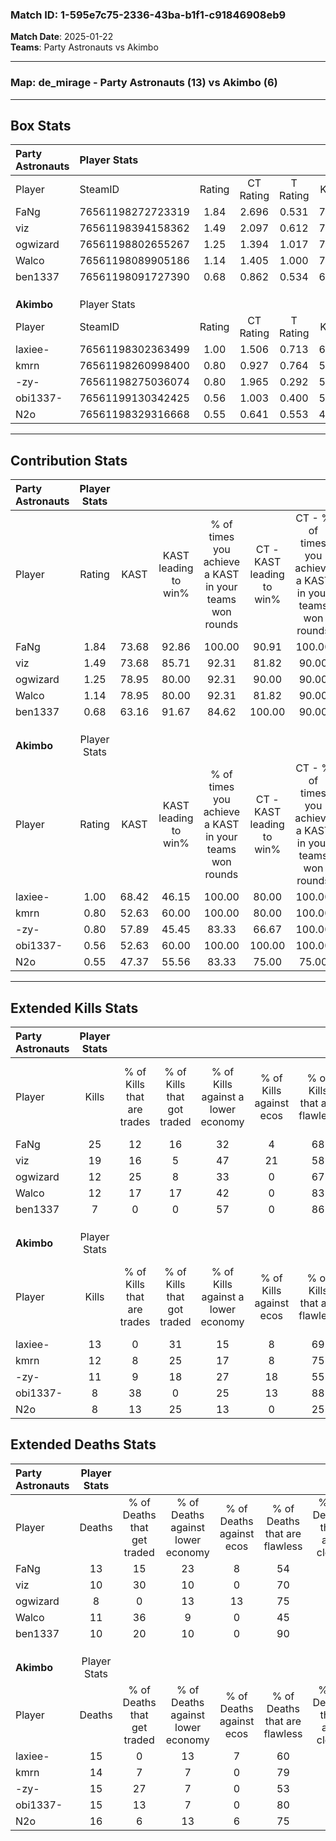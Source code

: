 ### Match ID: 1-595e7c75-2336-43ba-b1f1-c91846908eb9  
**Match Date**: 2025-01-22  
**Teams**: Party Astronauts vs Akimbo  

---  

### **Map**: de_mirage - Party Astronauts (13) vs Akimbo (6)  
---  

## Box Stats  

| **Party Astronauts** | Player Stats      |        |           |          |       |       |       |         |        |      |     |
| :- | :- | :-: | :-: | :-: | :-: | :-: | :-: | :-: | :-: | :-: | :-: |
| Player               | SteamID           | Rating | CT Rating | T Rating | KAST  |  ADR  | Kills | Assists | Deaths | K/D  | HS% |
| FaNg                 | 76561198272723319 |  1.84  |   2.696   |  0.531   | 73.68 | 133.8 |  25   |    8    |   13   | 1.92 | 72  |
| viz                  | 76561198394158362 |  1.49  |   2.097   |  0.612   | 73.68 | 89.6  |  19   |    4    |   10   | 1.90 | 57  |
| ogwizard             | 76561198802655267 |  1.25  |   1.394   |  1.017   | 78.95 | 77.2  |  12   |    9    |   8    | 1.50 | 33  |
| Walco                | 76561198089905186 |  1.14  |   1.405   |  1.000   | 78.95 | 74.1  |  12   |    6    |   11   | 1.09 | 83  |
| ben1337              | 76561198091727390 |  0.68  |   0.862   |  0.534   | 63.16 | 31.7  |   7   |    4    |   10   | 0.70 | 28  |
|                      |                   |        |           |          |       |       |       |         |        |      |     |
|                      |                   |        |           |          |       |       |       |         |        |      |     |
|                      |                   |        |           |          |       |       |       |         |        |      |     |
| **Akimbo**           | Player Stats      |        |           |          |       |       |       |         |        |      |     |
| Player               | SteamID           | Rating | CT Rating | T Rating | KAST  |  ADR  | Kills | Assists | Deaths | K/D  | HS% |
| laxiee-              | 76561198302363499 |  1.00  |   1.506   |  0.713   | 68.42 | 78.3  |  13   |    4    |   15   | 0.87 | 61  |
| kmrn                 | 76561198260998400 |  0.80  |   0.927   |  0.764   | 52.63 | 60.1  |  12   |    1    |   14   | 0.86 | 83  |
| -zy-                 | 76561198275036074 |  0.80  |   1.965   |  0.292   | 57.89 | 69.3  |  11   |    2    |   15   | 0.73 | 63  |
| obi1337-             | 76561199130342425 |  0.56  |   1.003   |  0.400   | 52.63 | 45.5  |   8   |    5    |   15   | 0.53 | 50  |
| N2o                  | 76561198329316668 |  0.55  |   0.641   |  0.553   | 47.37 | 65.4  |   8   |    4    |   16   | 0.50 | 62  |
---  

## Contribution Stats  

| **Party Astronauts** | Player Stats |       |                      |                                                        |                           |                                                             |                          |                                                            |
| :- | :-: | :-: | :-: | :-: | :-: | :-: | :-: | :-: |
| Player               |    Rating    | KAST  | KAST leading to win% | % of times you achieve a KAST in your teams won rounds | CT - KAST leading to win% | CT - % of times you achieve a KAST in your teams won rounds | T - KAST leading to win% | T - % of times you achieve a KAST in your teams won rounds |
| FaNg                 |     1.84     | 73.68 |        92.86         |                         100.00                         |           90.91           |                           100.00                            |          100.00          |                           100.00                           |
| viz                  |     1.49     | 73.68 |        85.71         |                         92.31                          |           81.82           |                            90.00                            |          100.00          |                           100.00                           |
| ogwizard             |     1.25     | 78.95 |        80.00         |                         92.31                          |           90.00           |                            90.00                            |          60.00           |                           100.00                           |
| Walco                |     1.14     | 78.95 |        80.00         |                         92.31                          |           81.82           |                            90.00                            |          75.00           |                           100.00                           |
| ben1337              |     0.68     | 63.16 |        91.67         |                         84.62                          |          100.00           |                            90.00                            |          66.67           |                           66.67                            |
|                      |              |       |                      |                                                        |                           |                                                             |                          |                                                            |
|                      |              |       |                      |                                                        |                           |                                                             |                          |                                                            |
|                      |              |       |                      |                                                        |                           |                                                             |                          |                                                            |
| **Akimbo**           | Player Stats |       |                      |                                                        |                           |                                                             |                          |                                                            |
| Player               |    Rating    | KAST  | KAST leading to win% | % of times you achieve a KAST in your teams won rounds | CT - KAST leading to win% | CT - % of times you achieve a KAST in your teams won rounds | T - KAST leading to win% | T - % of times you achieve a KAST in your teams won rounds |
| laxiee-              |     1.00     | 68.42 |        46.15         |                         100.00                         |           80.00           |                           100.00                            |          25.00           |                           100.00                           |
| kmrn                 |     0.80     | 52.63 |        60.00         |                         100.00                         |           80.00           |                           100.00                            |          40.00           |                           100.00                           |
| -zy-                 |     0.80     | 57.89 |        45.45         |                         83.33                          |           66.67           |                           100.00                            |          20.00           |                           50.00                            |
| obi1337-             |     0.56     | 52.63 |        60.00         |                         100.00                         |          100.00           |                           100.00                            |          33.33           |                           100.00                           |
| N2o                  |     0.55     | 47.37 |        55.56         |                         83.33                          |           75.00           |                            75.00                            |          40.00           |                           100.00                           |
---  

## Extended Kills Stats  

| **Party Astronauts** | Player Stats |                            |                            |                                    |                         |                              |                                 |                                       |                    |           |
| :- | :-: | :-: | :-: | :-: | :-: | :-: | :-: | :-: | :-: | :-: |
| Player               |    Kills     | % of Kills that are trades | % of Kills that got traded | % of Kills against a lower economy | % of Kills against ecos | % of Kills that are flawless | % of Kills that are close duels | % of Kills that are assisted by flash | Pistol Round Kills | AWP Kills |
| FaNg                 |      25      |             12             |             16             |                 32                 |            4            |              68              |                4                |                   0                   |         3          |     0     |
| viz                  |      19      |             16             |             5              |                 47                 |           21            |              58              |                0                |                  16                   |         0          |     0     |
| ogwizard             |      12      |             25             |             8              |                 33                 |            0            |              67              |                0                |                   0                   |         2          |     5     |
| Walco                |      12      |             17             |             17             |                 42                 |            0            |              83              |                0                |                   0                   |         0          |     0     |
| ben1337              |      7       |             0              |             0              |                 57                 |            0            |              86              |                0                |                   0                   |         0          |     0     |
|                      |              |                            |                            |                                    |                         |                              |                                 |                                       |                    |           |
|                      |              |                            |                            |                                    |                         |                              |                                 |                                       |                    |           |
|                      |              |                            |                            |                                    |                         |                              |                                 |                                       |                    |           |
| **Akimbo**           | Player Stats |                            |                            |                                    |                         |                              |                                 |                                       |                    |           |
| Player               |    Kills     | % of Kills that are trades | % of Kills that got traded | % of Kills against a lower economy | % of Kills against ecos | % of Kills that are flawless | % of Kills that are close duels | % of Kills that are assisted by flash | Pistol Round Kills | AWP Kills |
| laxiee-              |      13      |             0              |             31             |                 15                 |            8            |              69              |                0                |                   8                   |         3          |     0     |
| kmrn                 |      12      |             8              |             25             |                 17                 |            8            |              75              |                8                |                   0                   |         1          |     0     |
| -zy-                 |      11      |             9              |             18             |                 27                 |           18            |              55              |                0                |                   0                   |         3          |     0     |
| obi1337-             |      8       |             38             |             0              |                 25                 |           13            |              88              |                0                |                   0                   |         1          |     0     |
| N2o                  |      8       |             13             |             25             |                 13                 |            0            |              25              |               13                |                  13                   |         1          |     1     |
## Extended Deaths Stats  

| **Party Astronauts** | Player Stats |                             |                                   |                          |                               |                            |                           |               |
| :- | :-: | :-: | :-: | :-: | :-: | :-: | :-: | :-: |
| Player               |    Deaths    | % of Deaths that get traded | % of Deaths against lower economy | % of Deaths against ecos | % of Deaths that are flawless | % of Deaths that are close | % of Deaths while blinded | Deaths to AWP |
| FaNg                 |      13      |             15              |                23                 |            8             |              54               |             8              |             8             |       0       |
| viz                  |      10      |             30              |                10                 |            0             |              70               |             0              |             0             |       0       |
| ogwizard             |      8       |              0              |                13                 |            13            |              75               |             0              |             0             |       0       |
| Walco                |      11      |             36              |                 9                 |            0             |              45               |             9              |             0             |       0       |
| ben1337              |      10      |             20              |                10                 |            0             |              90               |             0              |            10             |       1       |
|                      |              |                             |                                   |                          |                               |                            |                           |               |
|                      |              |                             |                                   |                          |                               |                            |                           |               |
|                      |              |                             |                                   |                          |                               |                            |                           |               |
| **Akimbo**           | Player Stats |                             |                                   |                          |                               |                            |                           |               |
| Player               |    Deaths    | % of Deaths that get traded | % of Deaths against lower economy | % of Deaths against ecos | % of Deaths that are flawless | % of Deaths that are close | % of Deaths while blinded | Deaths to AWP |
| laxiee-              |      15      |              0              |                13                 |            7             |              60               |             0              |             7             |       1       |
| kmrn                 |      14      |              7              |                 7                 |            0             |              79               |             0              |             0             |       0       |
| -zy-                 |      15      |             27              |                 7                 |            0             |              53               |             7              |             0             |       1       |
| obi1337-             |      15      |             13              |                 7                 |            0             |              80               |             0              |             7             |       1       |
| N2o                  |      16      |              6              |                13                 |            6             |              75               |             0              |             6             |       2       |
